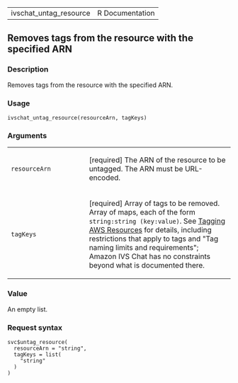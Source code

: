 <table style="width: 100%;">
<tbody>
<tr class="odd">
<td>ivschat_untag_resource</td>
<td style="text-align: right;">R Documentation</td>
</tr>
</tbody>
</table>

## Removes tags from the resource with the specified ARN

### Description

Removes tags from the resource with the specified ARN.

### Usage

    ivschat_untag_resource(resourceArn, tagKeys)

### Arguments

<table>
<colgroup>
<col style="width: 35%" />
<col style="width: 65%" />
</colgroup>
<tbody>
<tr class="odd">
<td><code
id="ivschat_untag_resource_:_resourceArn">resourceArn</code></td>
<td><p>[required] The ARN of the resource to be untagged. The ARN must
be URL-encoded.</p></td>
</tr>
<tr class="even">
<td><code id="ivschat_untag_resource_:_tagKeys">tagKeys</code></td>
<td><p>[required] Array of tags to be removed. Array of maps, each of
the form <code>string:string (key:value)</code>. See <a
href="https://docs.aws.amazon.com/tag-editor/latest/userguide/tagging.html">Tagging
AWS Resources</a> for details, including restrictions that apply to tags
and "Tag naming limits and requirements"; Amazon IVS Chat has no
constraints beyond what is documented there.</p></td>
</tr>
</tbody>
</table>

### Value

An empty list.

### Request syntax

    svc$untag_resource(
      resourceArn = "string",
      tagKeys = list(
        "string"
      )
    )
